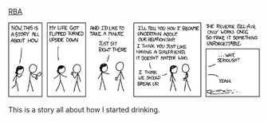 [RBA](https://xkcd.com/464)

![RBA](./random_comic.png)

This is a story all about how I started drinking.

